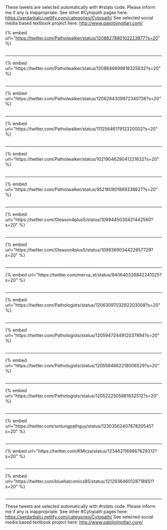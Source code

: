 

These tweets are selected automatically with #rstats code. Please inform me if any is inappropriate.
See other #Cytopath pages here: https://serdarbalci.netlify.com/categories/Cytopath/ 
See selected social media based textbook project here: http://www.patolojinotlari.com/

{% embed url="https://twitter.com/Patholwalker/status/1208827880102223877?s=20" %}<br>
<br>
<hr>
{% embed url="https://twitter.com/Patholwalker/status/1208646699616325632?s=20" %}<br>
<br>
<hr>
{% embed url="https://twitter.com/Patholwalker/status/1208284309972340736?s=20" %}<br>
<br>
<hr>
{% embed url="https://twitter.com/Patholwalker/status/1112564617912320002?s=20" %}<br>
<br>
<hr>
{% embed url="https://twitter.com/Patholwalker/status/1021904629041221632?s=20" %}<br>
<br>
<hr>
{% embed url="https://twitter.com/Patholwalker/status/952180901869338627?s=20" %}<br>
<br>
<hr>
{% embed url="https://twitter.com/Gleason4plus5/status/1099445030421442560?s=20" %}<br>
<br>
<hr>
{% embed url="https://twitter.com/Gleason4plus5/status/1099369034422857729?s=20" %}<br>
<br>
<hr>
{% embed url="https://twitter.com/merva_st/status/940640326842241025?s=20" %}<br>
<br>
<hr>
{% embed url="https://twitter.com/Pathologists/status/1206309703292203008?s=20" %}<br>
<br>
<hr>
{% embed url="https://twitter.com/Pathologists/status/1205947244912037894?s=20" %}<br>
<br>
<hr>
{% embed url="https://twitter.com/Pathologists/status/1205584862218006529?s=20" %}<br>
<br>
<hr>
{% embed url="https://twitter.com/Pathologists/status/1205222505981632512?s=20" %}<br>
<br>
<hr>
{% embed url="https://twitter.com/smlungpathguy/status/1230356240787820545?s=20" %}<br>
<br>
<hr>
{% embed url="https://twitter.com/KMirza/status/1234621169887629312?s=20" %}<br>
<br>
<hr>
{% embed url="https://twitter.com/bluehatcomics85/status/1212936460128718851?s=20" %}<br>
<br>
<hr>


These tweets are selected automatically with #rstats code. Please inform me if any is inappropriate.
See other #Cytopath pages here: https://serdarbalci.netlify.com/categories/Cytopath/ 
See selected social media based textbook project here: http://www.patolojinotlari.com/
